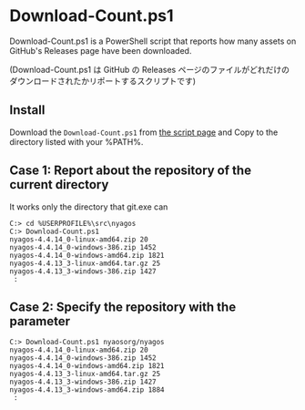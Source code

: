 Download-Count.ps1
==================

Download-Count.ps1 is a PowerShell script that reports how many assets on GitHub's Releases page have been downloaded.

(Download-Count.ps1 は GitHub の Releases ページのファイルがどれだけのダウンロードされたかリポートするスクリプトです)

Install
-------

Download the `Download-Count.ps1` from [the script page](https://github.com/hymkor/Download-Count.ps1/blob/master/Download-Count.ps1) and Copy to the directory listed with your %PATH%.

Case 1: Report about the repository of the current directory
------------------------------------------------------------

It works only the directory that git.exe can

```
C:> cd %USERPROFILE%\src\nyagos
C:> Download-Count.ps1
nyagos-4.4.14_0-linux-amd64.zip 20
nyagos-4.4.14_0-windows-386.zip 1452
nyagos-4.4.14_0-windows-amd64.zip 1821
nyagos-4.4.13_3-linux-amd64.tar.gz 25
nyagos-4.4.13_3-windows-386.zip 1427
 :
```

Case 2: Specify the repository with the parameter
-------------------------------------------------

```
C:> Download-Count.ps1 nyaosorg/nyagos
nyagos-4.4.14_0-linux-amd64.zip 20
nyagos-4.4.14_0-windows-386.zip 1452
nyagos-4.4.14_0-windows-amd64.zip 1821
nyagos-4.4.13_3-linux-amd64.tar.gz 25
nyagos-4.4.13_3-windows-386.zip 1427
nyagos-4.4.13_3-windows-amd64.zip 1884
 :
```
